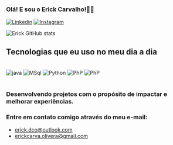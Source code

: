 
### Olá! E sou o Erick Carvalho!🖐🏼

[![Linkedin](https://img.shields.io/badge/LinkedIn-0077B5?style=for-the-badge&logo=linkedin&logoColor=white)](https://www.linkedin.com/in/erickdco)
[![Instagram](https://img.shields.io/badge/Instagram-E4405F?style=for-the-badge&logo=instagram&logoColor=white)](https://www.instagram.com/erick_dco1/)

![Erick GitHub stats](https://github-readme-stats.vercel.app/api?username=Erickdco&show_icons=true&theme=dark)

## Tecnologias que eu uso no meu dia a dia

<div style="display: inline_block;"><br/>
   <img align="center" alt="java" src="https://img.shields.io/badge/Java-ED8B00?style=for-the-badge&logo=openjdk&logoColor=white"/>
   <img align="center" alt="MSql" src="https://img.shields.io/badge/MySQL-00000F?style=for-the-badge&logo=mysql&logoColor=whitehttps://img.shields.io/badge/MySQL-00000F?style=for-the-badge&logo=mysql&logoColor=white"/>
   <img align="center" alt="Python" src="https://img.shields.io/badge/Python-14354C?style=for-the-badge&logo=python&logoColor=white"/>
   <img align="center" alt="PhP" src="https://img.shields.io/badge/PHP-777BB4?style=for-the-badge&logo=php&logoColor=white"/>
   <img align="center" alt="PhP" src="https://img.shields.io/badge/JavaScript-F7DF1E?style=for-the-badge&logo=javascript&logoColor=black"/>
   </div><br/>
   
   ### Desenvolvendo projetos com o propósito de impactar e melhorar experiências.
   

   ### Entre em contato comigo através do meu e-mail:
  - <a href="erick.dco@outlook.com">erick.dco@outlook.com</a>
  - <a href="erickcarva.olivira@gmail.com">erickcarva.olivera@gmail.com</a>

